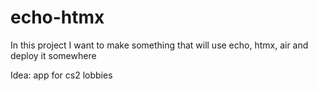 # echo-htmx

In this project I want to make something that will use echo, htmx, air and deploy it somewhere

Idea: app for cs2 lobbies
